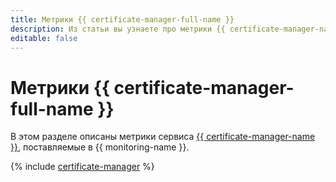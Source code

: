 ```yaml
---
title: Метрики {{ certificate-manager-full-name }}
description: Из статьи вы узнаете про метрики {{ certificate-manager-name }}.
editable: false
---
```


# Метрики {{ certificate-manager-full-name }}

В этом разделе описаны метрики сервиса [{{ certificate-manager-name }}](../../certificate-manager/), поставляемые в {{ monitoring-name }}.

{% include [certificate-manager](../../_includes/monitoring/metrics-ref/certificate-manager.md) %}